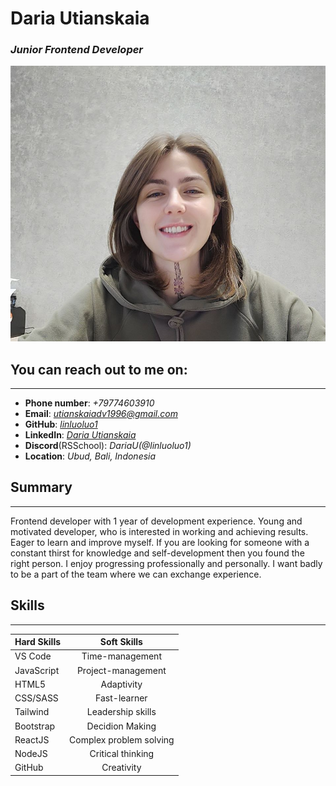 # **Daria Utianskaia**
### *Junior Frontend Developer*

 ![DariaUtianskaia](/img/DariaUtianskaia.jpg "Daria Utianskaia") 



## **You can reach out to me on:**
*****
* **Phone number**: *+79774603910*
* **Email**: *[utianskaiadv1996@gmail.com](utianslaiadv1996@gmail.com)*
* **GitHub**: *[linluoluo1](https://github.com/linluoluo1)*
* **LinkedIn**: *[Daria Utianskaia](https://www.linkedin.com/in/daria-utianskaia-07502b22b/)*
* **Discord**(RSSchool): *DariaU(@linluoluo1)*
* **Location**: *Ubud, Bali, Indonesia*

## **Summary**
******
Frontend developer with 1 year of development experience.
Young and motivated developer, who is interested in working and achieving results. Eager to
learn and improve myself. If you are looking for someone with a constant thirst for knowledge
and self-development then you found the right person. I enjoy progressing professionally and
personally. I want badly to be a part of the team where we can exchange experience.

## **Skills**
******

**Hard Skills**  |  **Soft Skills**
-------------|:-------------:
VS Code      | Time-management
JavaScript   |Project-management
HTML5        |Adaptivity
CSS/SASS     |Fast-learner
Tailwind     |Leadership skills
Bootstrap    |Decidion Making
ReactJS      |Complex problem solving
NodeJS       |Critical thinking
GitHub       |Creativity